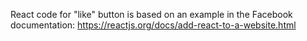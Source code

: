 React code for "like" button is based on an example in the Facebook documentation: https://reactjs.org/docs/add-react-to-a-website.html 
